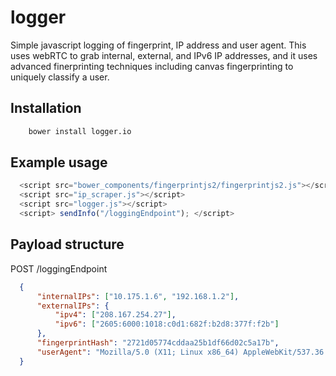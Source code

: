 # logger
Simple javascript logging of fingerprint, IP address and user agent. This uses webRTC to grab internal, external, and IPv6 IP addresses, and it uses advanced finerprinting techniques including canvas fingerprinting to uniquely classify a user.

## Installation

```bash
    bower install logger.io
```

## Example usage

```javascript
  <script src="bower_components/fingerprintjs2/fingerprintjs2.js"></script>
  <script src="ip_scraper.js"></script>
  <script src="logger.js"></script>
  <script> sendInfo("/loggingEndpoint"); </script>
```

## Payload structure

POST /loggingEndpoint
```json
  {
      "internalIPs": ["10.175.1.6", "192.168.1.2"],
      "externalIPs": {
          "ipv4": ["208.167.254.27"],
          "ipv6": ["2605:6000:1018:c0d1:682f:b2d8:377f:f2b"]
      },
      "fingerprintHash": "2721d05774cddaa25b1df66d02c5a17b",
      "userAgent": "Mozilla/5.0 (X11; Linux x86_64) AppleWebKit/537.36 (KHTML, like Gecko) Chrome/47.0.2526.106 Safari/537.36"
  }
```
